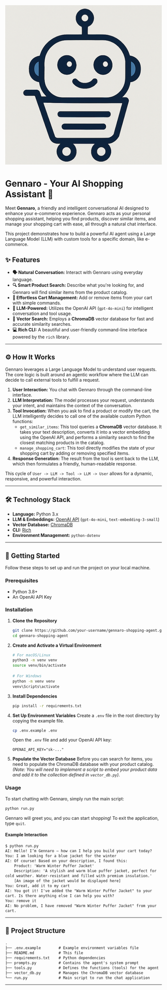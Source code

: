 ![Alt text](./logo.PNG)
-----

# Gennaro - Your AI Shopping Assistant 🛒

Meet **Gennaro**, a friendly and intelligent conversational AI designed to enhance your e-commerce experience. Gennaro acts as your personal shopping assistant, helping you find products, discover similar items, and manage your shopping cart with ease, all through a natural chat interface.

This project demonstrates how to build a powerful AI agent using a Large Language Model (LLM) with custom tools for a specific domain, like e-commerce.

## ✨ Features

  * **🗣️ Natural Conversation:** Interact with Gennaro using everyday language.
  * **🔍 Smart Product Search:** Describe what you're looking for, and Gennaro will find similar items from the product catalog.
  * **🛒 Effortless Cart Management:** Add or remove items from your cart with simple commands.
  * **🤖 LLM-Powered:** Utilizes the OpenAI API (`gpt-4o-mini`) for intelligent conversation and tool usage.
  * **🚀 Vector Search:** Employs a **ChromaDB** vector database for fast and accurate similarity searches.
  * **💻 Rich CLI:** A beautiful and user-friendly command-line interface powered by the `rich` library.

-----

## ⚙️ How It Works

Gennaro leverages a Large Language Model to understand user requests. The core logic is built around an agentic workflow where the LLM can decide to call external tools to fulfill a request.

1.  **User Interaction:** You chat with Gennaro through the command-line interface.
2.  **LLM Interpretation:** The model processes your request, understands your intent, and maintains the context of the conversation.
3.  **Tool Invocation:** When you ask to find a product or modify the cart, the LLM intelligently decides to call one of the available custom Python functions:
      * `get_similar_items`: This tool queries a **ChromaDB** vector database. It takes your text description, converts it into a vector embedding using the OpenAI API, and performs a similarity search to find the closest matching products in the catalog.
      * `manage_shopping_cart`: This tool directly modifies the state of your shopping cart by adding or removing specified items.
4.  **Response Generation:** The result from the tool is sent back to the LLM, which then formulates a friendly, human-readable response.

This cycle of `User -> LLM -> Tool -> LLM -> User` allows for a dynamic, responsive, and powerful interaction.

-----

## 🛠️ Technology Stack

  * **Language:** Python 3.x
  * **LLM & Embeddings:** [OpenAI API](https://platform.openai.com/) (`gpt-4o-mini`, `text-embedding-3-small`)
  * **Vector Database:** [ChromaDB](https://www.trychroma.com/)
  * **CLI:** [Rich](https://github.com/Textualize/rich)
  * **Environment Management:** `python-dotenv`

-----

## 🚀 Getting Started

Follow these steps to set up and run the project on your local machine.

### Prerequisites

  * Python 3.8+
  * An OpenAI API Key

### Installation

1.  **Clone the Repository**

    ```bash
    git clone https://github.com/your-username/gennaro-shopping-agent.git
    cd gennaro-shopping-agent
    ```

2.  **Create and Activate a Virtual Environment**

    ```bash
    # For macOS/Linux
    python3 -m venv venv
    source venv/bin/activate

    # For Windows
    python -m venv venv
    venv\Scripts\activate
    ```

3.  **Install Dependencies**

    ```bash
    pip install -r requirements.txt
    ```

4.  **Set Up Environment Variables**
    Create a `.env` file in the root directory by copying the example file.

    ```bash
    cp .env.example .env
    ```

    Open the `.env` file and add your OpenAI API key:

    ```
    OPENAI_API_KEY="sk-..."
    ```

5.  **Populate the Vector Database**
    Before you can search for items, you need to populate the ChromaDB database with your product catalog. *(Note: You will need to implement a script to embed your product data and add it to the collection defined in `vector_db.py`)*.

### Usage

To start chatting with Gennaro, simply run the main script:

```bash
python run.py
```

Gennaro will greet you, and you can start shopping\! To exit the application, type `quit`.

#### Example Interaction

```
$ python run.py
AI: Hello! I’m Gennaro — how can I help you build your cart today?
You: I am looking for a blue jacket for the winter
AI: Of course! Based on your description, I found this:
    Product: 'Warm Winter Puffer Jacket'
    Description: 'A stylish and warm blue puffer jacket, perfect for cold weather. Water-resistant and filled with premium insulation.'
    [An image of the jacket would be displayed here]
You: Great, add it to my cart
AI: You got it! I've added the "Warm Winter Puffer Jacket" to your cart. Is there anything else I can help you with?
You: remove it
AI: No problem, I have removed "Warm Winter Puffer Jacket" from your cart.
```

-----

## 📂 Project Structure

```
.
├── .env.example        # Example environment variables file
├── README.md           # This file
├── requirements.txt    # Python dependencies
├── prompts.py          # Contains the agent's system prompt
├── tools.py            # Defines the functions (tools) for the agent
├── vector_db.py        # Manages the ChromaDB vector database
└── run.py              # Main script to run the chat application
```

-----

